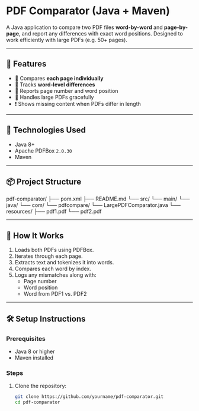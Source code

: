 # PDF Comparator (Java + Maven)

A Java application to compare two PDF files **word-by-word** and **page-by-page**, and report any differences with exact word positions. Designed to work efficiently with large PDFs (e.g. 50+ pages).

---

## 🚀 Features

- 📄 Compares **each page individually**
- 📝 Tracks **word-level differences**
- 📌 Reports page number and word position
- 💪 Handles large PDFs gracefully
- ❗ Shows missing content when PDFs differ in length

---

## 🧰 Technologies Used

- Java 8+
- Apache PDFBox `2.0.30`
- Maven

---

## 📦 Project Structure
pdf-comparator/
├── pom.xml
├── README.md
└── src/
└── main/
└── java/
└── com/
└── pdfcompare/
└── LargePDFComparator.java
└── resources/
├── pdf1.pdf
└── pdf2.pdf

---

## 📄 How It Works

1. Loads both PDFs using PDFBox.
2. Iterates through each page.
3. Extracts text and tokenizes it into words.
4. Compares each word by index.
5. Logs any mismatches along with:
   - Page number
   - Word position
   - Word from PDF1 vs. PDF2

---

## 🛠 Setup Instructions

### Prerequisites
- Java 8 or higher
- Maven installed

### Steps

1. Clone the repository:
   ```bash
   git clone https://github.com/yourname/pdf-comparator.git
   cd pdf-comparator
